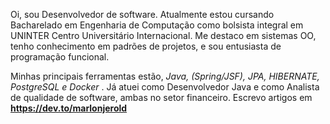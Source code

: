 Oi, sou Desenvolvedor de software. Atualmente estou cursando Bacharelado em Engenharia de Computação como bolsista integral em UNINTER Centro Universitário Internacional. Me destaco em sistemas OO, tenho conhecimento em padrões de projetos, e sou entusiasta de programação funcional.

Minhas principais ferramentas estão, *Java, (Spring/JSF), JPA, HIBERNATE, PostgreSQL e Docker* . Já atuei como Desenvolvedor Java e como Analista de qualidade de software, ambas no setor financeiro. Escrevo artigos em **https://dev.to/marlonjerold**

